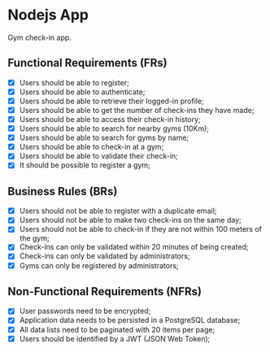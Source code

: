 # Nodejs App

Gym check-in app.

## Functional Requirements (FRs)

- [x] Users should be able to register;
- [x] Users should be able to authenticate;
- [x] Users should be able to retrieve their logged-in profile;
- [x] Users should be able to get the number of check-ins they have made;
- [x] Users should be able to access their check-in history;
- [x] Users should be able to search for nearby gyms (10Km);
- [x] Users should be able to search for gyms by name;
- [x] Users should be able to check-in at a gym;
- [x] Users should be able to validate their check-in;
- [x] It should be possible to register a gym;

## Business Rules (BRs)

- [x] Users should not be able to register with a duplicate email;
- [x] Users should not be able to make two check-ins on the same day;
- [x] Users should not be able to check-in if they are not within 100 meters of the gym;
- [x] Check-ins can only be validated within 20 minutes of being created;
- [x] Check-ins can only be validated by administrators;
- [x] Gyms can only be registered by administrators;

## Non-Functional Requirements (NFRs)

- [x] User passwords need to be encrypted;
- [x] Application data needs to be persisted in a PostgreSQL database;
- [x] All data lists need to be paginated with 20 items per page;
- [x] Users should be identified by a JWT (JSON Web Token);
